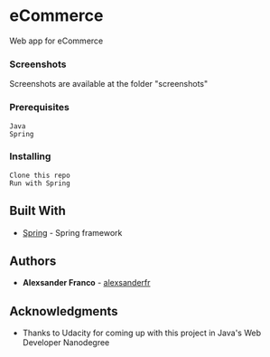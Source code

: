 # eCommerce

Web app for eCommerce

### Screenshots

Screenshots are available at the folder "screenshots"

### Prerequisites

```
Java
Spring
```

### Installing

```
Clone this repo
Run with Spring
```

## Built With

* [Spring](https://spring.io/) - Spring framework

## Authors

* **Alexsander Franco** -  [alexsanderfr](https://github.com/alexsanderfr)

## Acknowledgments

* Thanks to Udacity for coming up with this project in Java's Web Developer Nanodegree
